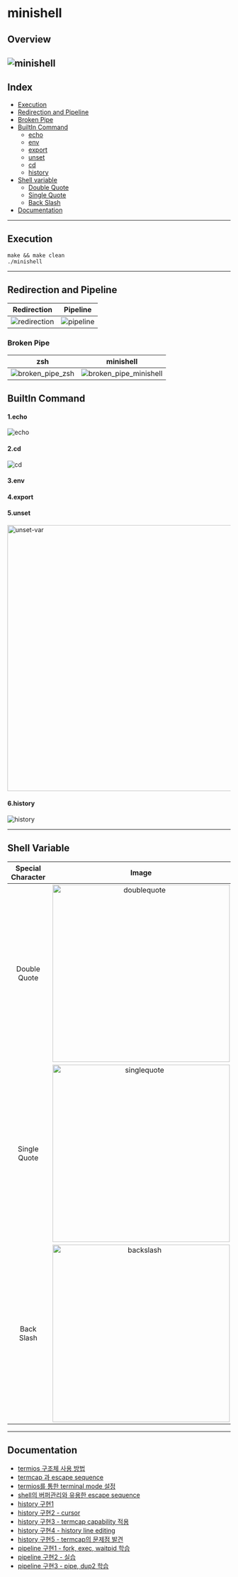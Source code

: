 # minishell
## Overview
![minishell](https://user-images.githubusercontent.com/60311340/147553101-57e3945e-dd0b-4c74-b273-67be6baedd57.gif)
---
## Index
- [Execution](#execution)
- [Redirection and Pipeline](#redirection-and-pipeline)
- [Broken Pipe](#broken-pipe)
- [BuiltIn Command](#buildin-command)
	- [echo](#1echo)
	- [env](#2env)
	- [export](#3export)
	- [unset](#4unset)
	- [cd](#5cd)
	- [history](#6history)
- [Shell variable](#shell-variable)
	- [Double Quote](#double-quote)
	- [Single Quote](#single-quote)
	- [Back Slash](#back-slash)
- [Documentation](#documentation)
---
## Execution
```shell
make && make clean
./minishell
```
---
## Redirection and Pipeline
|Redirection|Pipeline|
:---------:|:--------:
|![redirection](https://user-images.githubusercontent.com/60311340/147553579-4eb6c9dd-85fd-4a59-a630-9e2e7a7464d3.gif)|![pipeline](https://user-images.githubusercontent.com/60311340/147553573-0d1aa8fd-cd0a-4e73-94de-5c78977a37c7.gif)|

### Broken Pipe
|zsh|minishell|
:---------:|:--------:
|![broken_pipe_zsh](https://user-images.githubusercontent.com/60311340/147553755-e6a6f4a0-0cca-4150-8444-a7ef7f6b9ceb.gif)|![broken_pipe_minishell](https://user-images.githubusercontent.com/60311340/147553766-90f78b18-977a-4d54-847d-b6a797707b11.gif)|

## BuiltIn Command
#### 1.echo
![echo](https://user-images.githubusercontent.com/60311340/147555091-1ec06ef6-796d-4536-b5f5-a4dd9b4ce534.gif)
#### 2.cd
![cd](https://user-images.githubusercontent.com/60311340/147555665-976f4f33-fa03-4dff-894f-b51752572dcc.gif)
#### 3.env
#### 4.export
#### 5.unset
<img width="600" alt="unset-var" src="https://user-images.githubusercontent.com/60311340/147556155-5f78616d-d153-4127-be03-24b6fd778193.png">

#### 6.history
![history](https://user-images.githubusercontent.com/60311340/147556306-47771946-cce1-4d61-b250-2f65254137e1.gif)

---
## Shell Variable
|Special Character|Image|
:-----------:|:-----------:
|Double Quote|<img width="400" alt="doublequote" src="https://user-images.githubusercontent.com/60311340/147553969-785b813c-b518-4bdc-8cb1-573dd3670dc6.png">|
|Single Quote|<img width="400" alt="singlequote" src="https://user-images.githubusercontent.com/60311340/147553960-f6608f06-ca45-4270-8d78-57f8daf34afd.png">|
|Back Slash|<img width="400" alt="backslash" src="https://user-images.githubusercontent.com/60311340/147553920-8431ad0f-8d28-4b02-9b61-ea272adf060e.png">|
---
## Documentation
- [termios 구조체 사용 방법](htts://github.com/jungcow/42Cursus/wiki/20210411(일))
- [termcap 과 escape sequence](htts://github.com/jungcow/42Cursus/wiki/20210412(월))
- [termios를 통한 terminal mode 설정](htts://github.com/jungcow/42Cursus/wiki/20210413(화))
- [shell의 버퍼관리와 유용한 escape sequence](htts://github.com/jungcow/42Cursus/wiki/20210414(수))
- [history 구현1](htts://github.com/jungcow/42Cursus/wiki/20210416(금))
- [history 구현2 - cursor](htts://github.com/jungcow/42Cursus/wiki/20210418(일))
- [history 구현3 - termcap capability 적용](htts://github.com/jungcow/42Cursus/wiki/20210419(월))
- [history 구현4 - history line editing](htts://github.com/jungcow/42Cursus/wiki/20210420(화))
- [history 구현5 - termcap의 문제점 발견](htts://github.com/jungcow/42Cursus/wiki/20210423(금))
- [pipeline 구현1 - fork, exec, waitpid 학습](htts://github.com/jungcow/42Cursus/wiki/20210426(월))
- [pipeline 구현2 - 실습](htts://github.com/jungcow/42Cursus/wiki/20210427(화))
- [pipeline 구현3 - pipe, dup2 학습](htts://github.com/jungcow/42Cursus/wiki/20210428(수))
